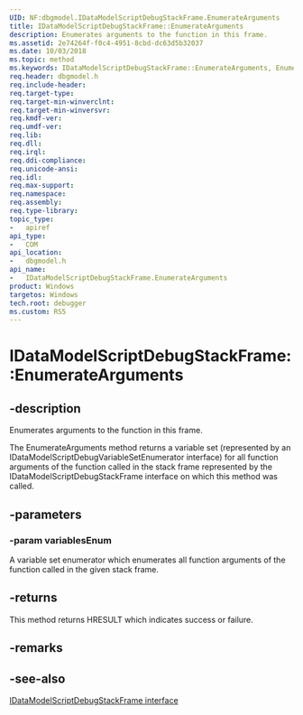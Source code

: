 ```yaml
---
UID: NF:dbgmodel.IDataModelScriptDebugStackFrame.EnumerateArguments
title: IDataModelScriptDebugStackFrame::EnumerateArguments
description: Enumerates arguments to the function in this frame.
ms.assetid: 2e74264f-f0c4-4951-8cbd-dc63d5b32037
ms.date: 10/03/2018
ms.topic: method
ms.keywords: IDataModelScriptDebugStackFrame::EnumerateArguments, EnumerateArguments, IDataModelScriptDebugStackFrame.EnumerateArguments, IDataModelScriptDebugStackFrame::EnumerateArguments, IDataModelScriptDebugStackFrame.EnumerateArguments
req.header: dbgmodel.h
req.include-header:
req.target-type:
req.target-min-winverclnt:
req.target-min-winversvr:
req.kmdf-ver:
req.umdf-ver:
req.lib:
req.dll:
req.irql: 
req.ddi-compliance:
req.unicode-ansi:
req.idl:
req.max-support:
req.namespace:
req.assembly:
req.type-library: 
topic_type: 
-	apiref
api_type: 
-	COM
api_location: 
-	dbgmodel.h
api_name: 
-	IDataModelScriptDebugStackFrame.EnumerateArguments
product: Windows
targetos: Windows
tech.root: debugger
ms.custom: RS5
---
```


# IDataModelScriptDebugStackFrame::EnumerateArguments


## -description

Enumerates arguments to the function in this frame.

The EnumerateArguments method returns a variable set (represented by an IDataModelScriptDebugVariableSetEnumerator interface) for all function arguments of the function called in the stack frame represented by the IDataModelScriptDebugStackFrame interface on which this method was called. 

## -parameters

### -param variablesEnum
A variable set enumerator which enumerates all function arguments of the function called in the given stack frame.


## -returns
This method returns HRESULT which indicates success or failure.

## -remarks

## -see-also

[IDataModelScriptDebugStackFrame interface](nn-dbgmodel-idatamodelscriptdebugstackframe.md)
